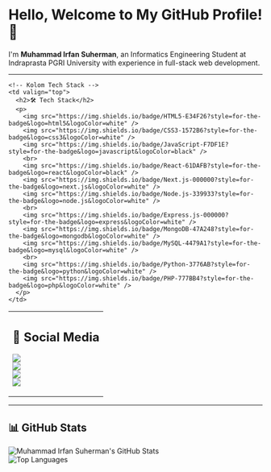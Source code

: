 # Hello, Welcome to My GitHub Profile! 👋

I'm **Muhammad Irfan Suherman**, an Informatics Engineering Student at Indraprasta PGRI University with experience in full-stack web development.

---

<table>
  <tr>
    <!-- Kolom Social Media -->
    <td valign="top">
      <h2>🔗 Social Media</h2>
      <p>
        <a href="https://portofolio-v3-ivory.vercel.app/">
          <img src="https://img.shields.io/badge/Website-000?style=for-the-badge&logo=Google-Chrome&logoColor=white" />
        </a>
        <br>
        <a href="https://www.linkedin.com/in/muhammad-irfan-suherman/">
          <img src="https://img.shields.io/badge/LinkedIn-0A66C2?style=for-the-badge&logo=LinkedIn&logoColor=white" />
        </a>
        <br>
        <a href="https://www.instagram.com/irf.annss?igsh=MXdsdmMxa2U5d284Yg==">
          <img src="https://img.shields.io/badge/Instagram-E4405F?style=for-the-badge&logo=instagram&logoColor=white" />
        </a>
        <br>
        <a href="https://api.whatsapp.com/send/?phone=%2B6289629973589&text&type=phone_number&app_absent=0">
          <img src="https://img.shields.io/badge/WhatsApp-25D366?style=for-the-badge&logo=whatsapp&logoColor=white" />
        </a>
      </p>
    </td>
    
    <!-- Kolom Tech Stack -->
    <td valign="top">
      <h2>🛠 Tech Stack</h2>
      <p>
        <img src="https://img.shields.io/badge/HTML5-E34F26?style=for-the-badge&logo=html5&logoColor=white" />
        <img src="https://img.shields.io/badge/CSS3-1572B6?style=for-the-badge&logo=css3&logoColor=white" />
        <img src="https://img.shields.io/badge/JavaScript-F7DF1E?style=for-the-badge&logo=javascript&logoColor=black" />
        <br>
        <img src="https://img.shields.io/badge/React-61DAFB?style=for-the-badge&logo=react&logoColor=black" />
        <img src="https://img.shields.io/badge/Next.js-000000?style=for-the-badge&logo=next.js&logoColor=white" />
        <img src="https://img.shields.io/badge/Node.js-339933?style=for-the-badge&logo=node.js&logoColor=white" />
        <br>
        <img src="https://img.shields.io/badge/Express.js-000000?style=for-the-badge&logo=express&logoColor=white" />
        <img src="https://img.shields.io/badge/MongoDB-47A248?style=for-the-badge&logo=mongodb&logoColor=white" />
        <img src="https://img.shields.io/badge/MySQL-4479A1?style=for-the-badge&logo=mysql&logoColor=white" />
        <br>
        <img src="https://img.shields.io/badge/Python-3776AB?style=for-the-badge&logo=python&logoColor=white" />
        <img src="https://img.shields.io/badge/PHP-777BB4?style=for-the-badge&logo=php&logoColor=white" />
      </p>
    </td>
  </tr>
</table>

---

## 📊 GitHub Stats

![Muhammad Irfan Suherman's GitHub Stats](https://github-readme-stats.vercel.app/api?username=Irfan-gitbash&show_icons=true&theme=dark)  
![Top Languages](https://github-readme-stats.vercel.app/api/top-langs/?username=Irfan-gitbash&layout=compact&theme=dark)
